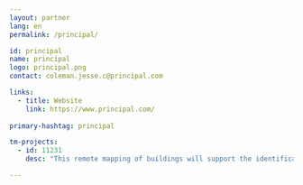 ```yaml
---
layout: partner
lang: en
permalink: /principal/

id: principal
name: principal
logo: principal.png
contact: coleman.jesse.c@principal.com 

links:
  - title: Website
    link: https://www.principal.com/
    
primary-hashtag: principal

tm-projects:
  - id: 11231
    desc: "This remote mapping of buildings will support the identification and characterization of settlements, as well as the implementation of planned activities and largely the generation of data for humanitarian activities"

---
```

